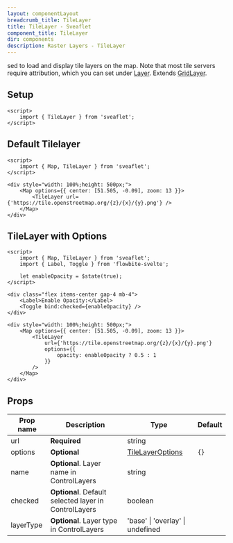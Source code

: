 ```yaml
---
layout: componentLayout
breadcrumb_title: TileLayer
title: TileLayer - Sveaflet
component_title: TileLayer
dir: components
description: Raster Layers - TileLayer
---
```


sed to load and display tile layers on the map. Note that most tile servers require attribution, which you can set under [Layer](https://leafletjs.com/reference.html#layer). Extends [GridLayer](https://leafletjs.com/reference.html#gridlayer).

## Setup

```svelte example csr hideOutput
<script>
	import { TileLayer } from 'sveaflet';
</script>
```

## Default Tilelayer

```svelte example csr
<script>
	import { Map, TileLayer } from 'sveaflet';
</script>

<div style="width: 100%;height: 500px;">
	<Map options={{ center: [51.505, -0.09], zoom: 13 }}>
		<TileLayer url={'https://tile.openstreetmap.org/{z}/{x}/{y}.png'} />
	</Map>
</div>
```

## TileLayer with Options

```svelte example csr
<script>
	import { Map, TileLayer } from 'sveaflet';
	import { Label, Toggle } from 'flowbite-svelte';

	let enableOpacity = $state(true);
</script>

<div class="flex items-center gap-4 mb-4">
	<Label>Enable Opacity:</Label>
	<Toggle bind:checked={enableOpacity} />
</div>

<div style="width: 100%;height: 500px;">
	<Map options={{ center: [51.505, -0.09], zoom: 13 }}>
		<TileLayer
			url={'https://tile.openstreetmap.org/{z}/{x}/{y}.png'}
			options={{
				opacity: enableOpacity ? 0.5 : 1
			}}
		/>
	</Map>
</div>
```

## Props

| Prop name   | Description                                           | Type                                                                      | Default |
| ----------- | ----------------------------------------------------- | ------------------------------------------------------------------------- | ------- |
| url         | **Required**                                          | string                                                                    |         |
| options     | **Optional**                                          | [TileLayerOptions](https://leafletjs.com/reference.html#tilelayer-option) | `{}`    |
| name        | **Optional**. Layer name in ControlLayers             | string                                                                    |         |
| checked     | **Optional**. Default selected layer in ControlLayers | boolean                                                                   |         |
| layerType   | **Optional**. Layer type in ControlLayers             | 'base' \| 'overlay' \| undefined                                          |         |

